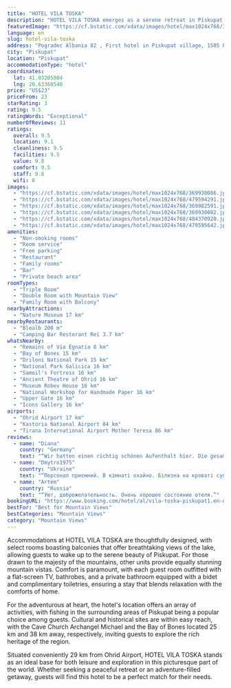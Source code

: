 ```yaml
---
title: "HOTEL VILA TOSKA"
description: "HOTEL VILA TOSKA emerges as a serene retreat in Piskupat, situated a mere 24 km from the tranquil Ohrid Lake Springs."
featuredImage: "https://cf.bstatic.com/xdata/images/hotel/max1024x768/369930086.jpg?k=5dfee000bf2e82a370ae746c045720bb1f8f9d6131f685792905909f5c082432&o=&hp=1"
language: en
slug: hotel-vila-toska
address: "Pogradec Albania 82 , First hotel in Piskupat village, 1585 Piskupat, Albania"
city: "Piskupat"
location: "Piskupat"
accommodationType: "hotel"
coordinates:
  lat: 41.03205084
  lng: 20.63360548
price: "US$23"
priceFrom: 23
starRating: 3
rating: 9.5
ratingWords: "Exceptional"
numberOfReviews: 11
ratings:
  overall: 9.5
  location: 9.1
  cleanliness: 9.5
  facilities: 9.5
  value: 9.8
  comfort: 9.5
  staff: 9.8
  wifi: 0
images:
  - "https://cf.bstatic.com/xdata/images/hotel/max1024x768/369930086.jpg?k=5dfee000bf2e82a370ae746c045720bb1f8f9d6131f685792905909f5c082432&o=&hp=1"
  - "https://cf.bstatic.com/xdata/images/hotel/max1024x768/479594291.jpg?k=827f74f0b0b9757e26818cb24f78ab9605da68302bda6df4bb44477461c3b9b3&o=&hp=1"
  - "https://cf.bstatic.com/xdata/images/hotel/max1024x768/369982591.jpg?k=8df9e507b51b66b330eaaf92aa00a36aec26f5bd61a72467018a670b1659bcd2&o=&hp=1"
  - "https://cf.bstatic.com/xdata/images/hotel/max1024x768/369930082.jpg?k=655f45a630f90eac5da063424bc179a6844c250727109a0861ac1c2c8072dc43&o=&hp=1"
  - "https://cf.bstatic.com/xdata/images/hotel/max1024x768/484370920.jpg?k=980976d4ee3b26aacdfdc97c6a8a7ef544f190c7df873181dcd99c263af591b1&o=&hp=1"
  - "https://cf.bstatic.com/xdata/images/hotel/max1024x768/479595642.jpg?k=6ad9794498a7733c7ff7c6d1e6fc42c20453f15b5de0f742ebed3049e612315c&o=&hp=1"
amenities:
  - "Non-smoking rooms"
  - "Room service"
  - "Free parking"
  - "Restaurant"
  - "Family rooms"
  - "Bar"
  - "Private beach area"
roomTypes:
  - "Triple Room"
  - "Double Room with Mountain View"
  - "Family Room with Balcony"
nearbyAttractions:
  - "Nature Museum 17 km"
nearbyRestaurants:
  - "Blealb 200 m"
  - "Camping Bar Restorant Rei 3.7 km"
whatsNearby:
  - "Remains of Via Egnatia 8 km"
  - "Bay of Bones 15 km"
  - "Driloni National Park 15 km"
  - "National Park Galicica 16 km"
  - "Samoil's Fortress 16 km"
  - "Ancient Theatre of Ohrid 16 km"
  - "Museum Robev House 16 km"
  - "National Workshop for Handmade Paper 16 km"
  - "Upper Gate 16 km"
  - "Icons Gallery 16 km"
airports:
  - "Ohrid Airport 17 km"
  - "Kastoria National Airport 84 km"
  - "Tirana International Airport Mother Teresa 86 km"
reviews:
  - name: "Diana"
    country: "Germany"
    text: "“Wir hatten einen richtig schönen Aufenthalt hier. Die gesamte Familie war super nett und zuvorkommend. Das Zimmer war komfortabel ausgestattet. Vom Balkon hatten wir eine schöne Aussicht. Auch das Essen war sehr lecker. Vielen Dank.”"
  - name: "Dmytro1975"
    country: "Ukraine"
    text: "“Персонал приємний. В кімнаті охайно. Білизна на кроваті супер. Гарний вид на озеро.”"
  - name: "Artem"
    country: "Russia"
    text: "“Уют, доброжелательность. Очень хорошее состояние отеля.”"
bookingURL: "https://www.booking.com/hotel/al/vila-toska-piskupat1.en-gb.html?aid=8035640"
bestFor: "Best for Mountain Views"
bestCategories: "Mountain Views"
category: "Mountain Views"
---
```


Accommodations at HOTEL VILA TOSKA are thoughtfully designed, with select rooms boasting balconies that offer breathtaking views of the lake, allowing guests to wake up to the serene beauty of Piskupat. For those drawn to the majesty of the mountains, other units provide equally stunning mountain vistas. Comfort is paramount, with each guest room outfitted with a flat-screen TV, bathrobes, and a private bathroom equipped with a bidet and complimentary toiletries, ensuring a stay that blends relaxation with the comforts of home.

For the adventurous at heart, the hotel's location offers an array of activities, with fishing in the surrounding areas of Piskupat being a popular choice among guests. Cultural and historical sites are within easy reach, with the Cave Church Archangel Michael and the Bay of Bones located 25 km and 38 km away, respectively, inviting guests to explore the rich heritage of the region.

Situated conveniently 29 km from Ohrid Airport, HOTEL VILA TOSKA stands as an ideal base for both leisure and exploration in this picturesque part of the world. Whether seeking a peaceful retreat or an adventure-filled getaway, guests will find this hotel to be a perfect match for their needs.